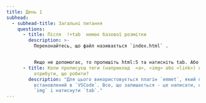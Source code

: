 ```yaml
---
title: День 1
subhead:
  - subhead-title: Загальні питання
    questions:
      - title: Після  !+tab  немає базової розмітки
        description: >-
          Переконайтесь, що файл називається `index.html` . 


          Якщо не допомогає, то пропишіть html:5 та натисніть tab. Або пропишіть просто html і з випадаючого списку оберіть html:5 (у редакторі коду у файлі `index.html`)
      - title: Коли прописуєш теги (наприклад  <a>, <img> або <link>) не проставляються
          атрибути, що робити?
        description: "Для цього використовується плагін `emmet`, який по дефолту вже
          встановлений в `VSCode`. Все, що залишається - це написати, наприклад:
          `img` i натиснути `tab`."
---
```

